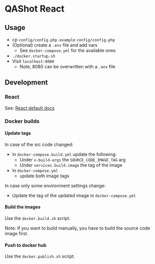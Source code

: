 # QAShot React

## Usage

- cp ```config/config.php.example``` ```config/config.php```
- (Optional) create a ```.env``` file and add vars
    - See `docker-compose.yml` for the available ones
- ```./docker.startup.sh```    
- Visit ```localhost:8080```
    - Note, 8080 can be overwritten with a ```.env``` file

## Development
### React

See: [React default docs](docs/REACT.md)


### Docker builds
#### Update tags
In case of the src code changed:

- In `docker-compose.build.yml` update the following:
    - Under `x-build-args` the `SOURCE_CODE_IMAGE_TAG` arg
    - Under `services.build.image` the tag of the image
- In `docker-compose.yml`
    - update both image tags 


In case only some environment settings change:

- Update the tag of the updated image in `docker-compose.yml`
               
#### Build the images

Use the `docker.build.sh` script.

Note: If you want to build manually, you have to build the source code image first.

#### Push to docker hub

Use the `docker.publish.sh` script.
